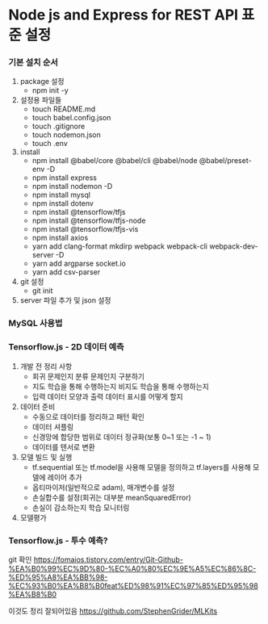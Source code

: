 # Node js and Express for REST API 표준 설정
### 기본 설치 순서
1. package 설정
    - npm init -y
2. 설정용 파일들
    - touch README.md
    - touch babel.config.json
    - touch .gitignore
    - touch nodemon.json
    - touch .env
3. install 
    - npm install @babel/core @babel/cli @babel/node @babel/preset-env -D
    - npm install express
    - npm install nodemon -D
    - npm install mysql
    - npm install dotenv
	- npm install @tensorflow/tfjs
	- npm install @tensorflow/tfjs-node
	- npm install @tensorflow/tfjs-vis
	- npm install axios
	- yarn add clang-format mkdirp webpack webpack-cli webpack-dev-server -D
	- yarn add argparse socket.io
	- yarn add csv-parser
4. git 설정
    - git init
5. server 파일 추가 및 json 설정 


### MySQL 사용법

### Tensorflow.js - 2D 데이터 예측
1. 개발 전 정리 사항
	- 회귀 문제인지 분류 문제인지 구분하기
	- 지도 학습을 통해 수행하는지 비지도 학습을 통해 수행하는지 
	- 입력 데이터 모양과 출력 데이터 표시를 어떻게 할지
2. 데이터 준비
	- 수동으로 데이터를 정리하고 패턴 확인
	- 데이터 셔플링
	- 신경망에 합당한 범위로 데이터 정규화(보통 0~1 또는 -1 ~ 1)
	- 데이터를 텐서로 변환
3. 모델 빌드 및 실행
	- tf.sequential 또는 tf.model을 사용해 모델을 정의하고 tf.layers를 사용해 모델에 레이어 추가
	- 옵티마이저(일반적으로 adam), 매개변수를 설정
	- 손실합수를 설정(회귀는 대부분 meanSquaredError)
	- 손실이 감소하는지 학습 모니터링
4. 모델평가

### Tensorflow.js - 투수 예측?


git 확인
https://fomaios.tistory.com/entry/Git-Github-%EA%B0%99%EC%9D%80-%EC%A0%80%EC%9E%A5%EC%86%8C-%ED%95%A8%EA%BB%98-%EC%93%B0%EA%B8%B0feat%ED%98%91%EC%97%85%ED%95%98%EA%B8%B0

이것도 정리 잘되어있음
https://github.com/StephenGrider/MLKits